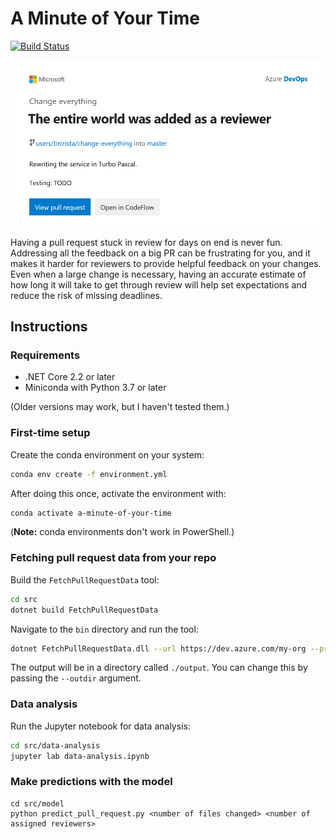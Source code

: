 # A Minute of Your Time

[![Build Status](https://dev.azure.com/brcrista/A%20Minute%20of%20Your%20Time/_apis/build/status/A-Minute-of-Your-Time?branchName=master)](https://dev.azure.com/brcrista/A%20Minute%20of%20Your%20Time/_build/latest?definitionId=122&branchName=master)

![mockup-of-pull-request-notification](docs/images/hackathon-2019.png)

Having a pull request stuck in review for days on end is never fun.
Addressing all the feedback on a big PR can be frustrating for you, and it makes it harder for reviewers to provide helpful feedback on your changes.
Even when a large change is necessary, having an accurate estimate of how long it will take to get through review will help set expectations and reduce the risk of missing deadlines.

## Instructions
### Requirements
* .NET Core 2.2 or later
* Miniconda with Python 3.7 or later

(Older versions may work, but I haven't tested them.)

### First-time setup
Create the conda environment on your system:

```bash
conda env create -f environment.yml
```

After doing this once, activate the environment with:

```bash
conda activate a-minute-of-your-time
```

(**Note:** conda environments don't work in PowerShell.)

### Fetching pull request data from your repo
Build the `FetchPullRequestData` tool:

```bash
cd src
dotnet build FetchPullRequestData
```

Navigate to the `bin` directory and run the tool:

```bash
dotnet FetchPullRequestData.dll --url https://dev.azure.com/my-org --project MyProject --pat ***** --repository RepositoryName --count 1000
```

The output will be in a directory called `./output`.
You can change this by passing the `--outdir` argument.

### Data analysis
Run the Jupyter notebook for data analysis:

```bash
cd src/data-analysis
jupyter lab data-analysis.ipynb
```

### Make predictions with the model

```
cd src/model
python predict_pull_request.py <number of files changed> <number of assigned reviewers>
```
